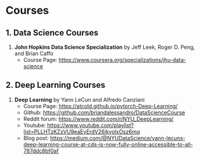 # Courses

## 1. Data Science Courses

1. **John Hopkins Data Science Specialization** by Jeff Leek, Roger D. Peng, and Brian Caffo
   - Course Page: https://www.coursera.org/specializations/jhu-data-science
## 2. Deep Learning Courses

1. **Deep Learning** by Yann LeCun and Alfredo Canziani
   - Course Page: https://atcold.github.io/pytorch-Deep-Learning/
   - Github: https://github.com/briandalessandro/DataScienceCourse
   - Reddit forum: https://www.reddit.com/r/NYU_DeepLearning/
   - Youtube: https://www.youtube.com/playlist?list=PLLHTzKZzVU9eaEyErdV26ikyolxOsz6mq
   - Blog post: https://medium.com/@NYUDataScience/yann-lecuns-deep-learning-course-at-cds-is-now-fully-online-accessible-to-all-787ddc8bf0af
